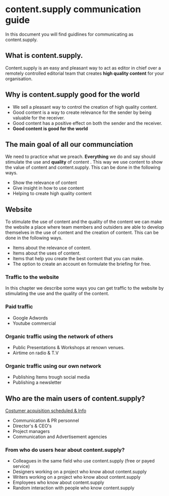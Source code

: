 # content.supply communication guide

In this document you will find guidlines for communicating as content.supply.

## What is content.supply.

Content.supply is an easy and pleasant way to act as editor in chief over a remotely controlled editorial team that creates **high quality content** for your organisation.

## Why is content.supply good for the world

* We sell a pleasant way to control the creation of high quality content.
* Good content is a way to create relevance for the sender by being valuable for the receiver.
* Good content has a positive effect on both the sender and the receiver.
* **Good content is good for the world**

## The main goal of all our communciation

We need to practice what we preach.
**Everything** we do and say should stimulate the use and **quality** of content . This way we use content  to show the value of content  and content.supply. This can be done in the following ways.

* Show the relevance of content
* Give insight in how to use content
* Helping to create high quality content


## Website

To stimulate the use of content  and the quality of the content we can make the website a place where team members and outsiders are able to develop themselves in the use of content and the creation of content. This can be done in the following ways.

* Items about the relevance of content.
* Items about the uses of content.
* Items that help you create the best content that you can make.
* The option to create an account en formulate the briefing for free.

### Traffic to the website

In this chapter we describe some ways you can get traffic to the website  by stimulating the use and the quality of the content.

### Paid traffic

* Google Adwords
* Youtube commercial

### Organic traffic using the network of others

* Public Presentations & Workshops at renown venues.
* Airtime on radio & T.V

### Organic traffic using our own network

* Publishing Items trough social media
* Publishing a newsletter

## Who are the main users of content.supply?

[Costumer acquisition scheduled & Info](https://docs.google.com/spreadsheets/d/1PnkjyH_CFJ3hbuxxjL-z_XvH9KKbVGUSNg8b1kF75qI/edit?usp=sharing)
* Communication & PR personnel
* Director's & CEO's
* Project managers
* Communication and Advertisement agencies


### From who do users hear about content.supply?

* Colleagues in the same field who use content.supply (free or payed service)
* Designers working on a project who know about content.supply
* Writers working on a project who know about content.supply
* Employees who know about content.supply
* Random interaction with people who know content.supply 
